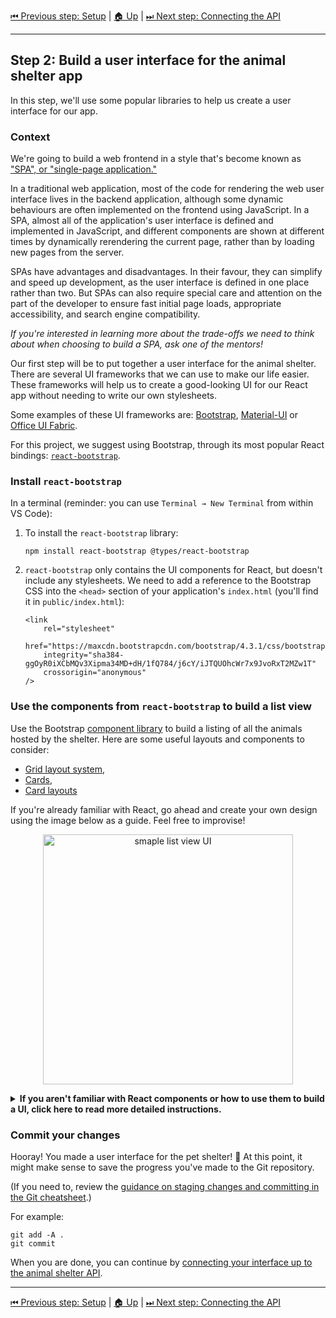 [⏮ Previous step: Setup](./01-setup.md)&nbsp;|&nbsp;[🏠 Up](./00-index.md)&nbsp;|&nbsp;[⏭ Next step: Connecting the API](./03-connecting-the-api.md)

----

## Step 2: Build a user interface for the animal shelter app

In this step, we'll use some popular libraries to help us create a user
interface for our app.

### Context

We're going to build a web frontend in a style that's become known as ["SPA",
or "single-page
application."](https://en.wikipedia.org/wiki/Single-page_application)

In a traditional web application, most of the code for rendering the web user
interface lives in the backend application, although some dynamic behaviours
are often implemented on the frontend using JavaScript. In a SPA, almost all
of the application's user interface is defined and implemented in JavaScript,
and different components are shown at different times by dynamically
rerendering the current page, rather than by loading new pages from the
server.

SPAs have advantages and disadvantages. In their favour, they can simplify
and speed up development, as the user interface is defined in one place
rather than two. But SPAs can also require special care and attention on the
part of the developer to ensure fast initial page loads, appropriate
accessibility, and search engine compatibility.

_If you're interested in learning more about the trade-offs we need to think
about when choosing to build a SPA, ask one of the mentors!_

Our first step will be to put together a user interface for the animal
shelter. There are several UI frameworks that we can use to make our life
easier. These frameworks will help us to create a good-looking UI for our
React app without needing to write our own stylesheets.

Some examples of these UI frameworks are: [Bootstrap], [Material-UI] or
[Office UI Fabric].

For this project, we suggest using Bootstrap, through its most popular React
bindings: [`react-bootstrap`].

### Install `react-bootstrap`

In a terminal (reminder: you can use `Terminal → New Terminal` from within VS Code):

1. To install the `react-bootstrap` library:

       npm install react-bootstrap @types/react-bootstrap

2. `react-bootstrap` only contains the UI components for React, but doesn't
   include any stylesheets. We need to add a reference to the Bootstrap CSS into
   the `<head>` section of your application's `index.html` (you'll find it in
   `public/index.html`):

       <link
           rel="stylesheet"
           href="https://maxcdn.bootstrapcdn.com/bootstrap/4.3.1/css/bootstrap.min.css"
           integrity="sha384-ggOyR0iXCbMQv3Xipma34MD+dH/1fQ784/j6cY/iJTQUOhcWr7x9JvoRxT2MZw1T"
           crossorigin="anonymous"
       />

### Use the components from `react-bootstrap` to build a list view

Use the Bootstrap [component library][react-components] to build a listing of
all the animals hosted by the shelter. Here are some useful layouts and
components to consider:

- [Grid layout system](https://react-bootstrap.github.io/layout/grid/),
- [Cards](https://react-bootstrap.github.io/components/cards/),
- [Card layouts](https://react-bootstrap.github.io/components/cards/#card-layout)

If you're already familiar with React, go ahead and create your own design
using the image below as a guide. Feel free to improvise!

<p align="center">
<img src="https://user-images.githubusercontent.com/1350095/56684256-48f43600-66c7-11e9-9e9b-648d118fb76f.jpg" alt="smaple list view UI" width="400"/>
</p>

<details>
<summary><b>If you aren't familiar with React components or how to use them to build a UI,
click here to read more detailed instructions.
</b></summary><br>

### Adding a PetCard component

To visualise the details of a single pet we create a React component to represent the Pet "card".

1. Create a file in the `src\` directory called `PetCard.tsx`.

2. You can create a simple React component within this file that might look like this:

   ```tsx
   import React, { Component } from 'react';

   class PetCard extends Component {
     render() {
         return <div>I'm a pet card!</div>;
     }
   }

   export default PetCard;
   ```

3. Make the `render()` method do something a bit more interesting! For
   example, instead of returning a `<div>` with some text in, you could use the
   [`react-bootstrap`] `Card` component to represent one of our furry friends.

   Check out the [documentation for the `Card` component first][bst-cards].
   Note that you'll need to add imports for the components you use! (VS Code
   can help with this: try pressing `Ctrl + .` with the cursor on a component
   with a squiggly underline.)

   Your result might look like:

    ```tsx
    return (
      <Card style={{ width: '18rem' }}>
        <Card.Img variant="top" src={"https://source.unsplash.com/collection/212527/200x200/?sig=" + Math.floor(Math.random() * 100)} />
        <Card.Body>
          <Card.Title>{this.props.pet.name}</Card.Title>
          <Card.Text>{this.props.pet.description}</Card.Text>
          <Button variant="primary">Adopt</Button>
        </Card.Body>
      </Card>
    );
    ```

4. You'll also need to define the properties ("props") passed into the
   `PetCard` component. Update the start of your PetCard component to include a
   definition of the expected structure of a Pet, and the properties that will
   be passed into the component:

   ```tsx
   ...
   interface Pet {
     readonly id: string;
     name: string;
     description: string;
   }

   type Props = {
     pet: Pet;
   };

   class PetCard extends Component<Props> {
     ...
   ```

### Create a grid layout in the main page

In the main page of our application (`src\App.tsx`), we'll replace the boilerplate from `create-react-app` with our own grid layout to display multiple pets.

1. First of all, as we are not yet fetching the list of pets from the
   backend, let's create some data for fake pets so that we can test our
   layout. In `src\App.tsx`, after the imports but before `const App`, add
   something like the following:

   ```tsx
   var mockedPets = [
     { id: "1", name: "Berty", description: "Has a good nose for truffles" },
     { id: "2", name: "Argo", description: "A superhero (of the dog world)" },
     { id: "3", name: "Fred", description: "Has opinions about sausages" },
   ];
   ```

2. To create a grid view of the animals in the shelter, we can use some of
   the components Bootstrap offers such as `Container`, `Row` and `Col`. See
   [`react-bootstrap`'s grid docs][bst-grid] for more information.

   Here's one way you could choose to lay out the pets. This code replaces
   the code in the block under `const App: React.FC = () => {`:

   ```tsx
   return (
     <Container>
       <Row>
       <Col>
         <CardColumns>
         {
           mockedPets.map((pet) => <PetCard key={pet.id} pet={pet} />)
         }
         </CardColumns>
       </Col>
       </Row>
     </Container>
   );
   ```

   (Don't forget: VS Code can help you add imports for the components you
   use. Press `Ctrl + .` with the cursor on a component with a squiggly
   underline.)

3. Check your browser. Hopefully at this point you should be able to see a
   list of pets laid out nicely on your main page.
</details>

### Commit your changes

Hooray! You made a user interface for the pet shelter! 🥳 At this point, it
might make sense to save the progress you've made to the Git repository.

(If you need to, review the [guidance on staging changes and committing in the
Git cheatsheet](../git-cheatsheet.md#commit).)

For example:

    git add -A .
    git commit

When you are done, you can continue by [connecting your interface up to the
animal shelter API](./03-connecting-the-api.md).

[Bootstrap]: https://getbootstrap.com/
[`react-bootstrap`]: https://react-bootstrap.github.io/
[Material-UI]: https://material-ui.com/
[Office UI Fabric]: https://developer.microsoft.com/en-us/fabric
[bst-cards]: https://react-bootstrap.github.io/components/cards/
[bst-grid]: https://react-bootstrap.github.io/layout/grid/
[react-components]: https://reactjs.org/docs/components-and-props.html

----

[⏮ Previous step: Setup](./01-setup.md)&nbsp;|&nbsp;[🏠 Up](./00-index.md)&nbsp;|&nbsp;[⏭ Next step: Connecting the API](./03-connecting-the-api.md)